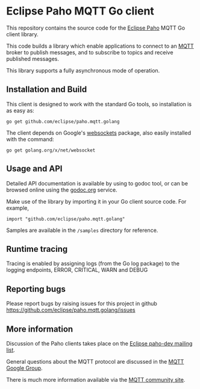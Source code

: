 Eclipse Paho MQTT Go client
===========================


This repository contains the source code for the [Eclipse Paho](http://eclipse.org/paho) MQTT Go client library. 

This code builds a library which enable applications to connect to an [MQTT](http://mqtt.org) broker to publish messages, and to subscribe to topics and receive published messages.

This library supports a fully asynchronous mode of operation.


Installation and Build
----------------------

This client is designed to work with the standard Go tools, so installation is as easy as:

```
go get github.com/eclipse/paho.mqtt.golang
```

The client depends on Google's [websockets](https://godoc.org/golang.org/x/net/websocket) package, 
also easily installed with the command:

```
go get golang.org/x/net/websocket
```


Usage and API
-------------

Detailed API documentation is available by using to godoc tool, or can be browsed online
using the [godoc.org](http://godoc.org/github.com/eclipse/paho.mqtt.golang) service.

Make use of the library by importing it in your Go client source code. For example,
```
import "github.com/eclipse/paho.mqtt.golang"
```

Samples are available in the `/samples` directory for reference.


Runtime tracing
---------------

Tracing is enabled by assigning logs (from the Go log package) to the logging endpoints, ERROR, CRITICAL, WARN and DEBUG


Reporting bugs
--------------

Please report bugs by raising issues for this project in github https://github.com/eclipse/paho.mqtt.golang/issues 


More information
----------------

Discussion of the Paho clients takes place on the [Eclipse paho-dev mailing list](https://dev.eclipse.org/mailman/listinfo/paho-dev).

General questions about the MQTT protocol are discussed in the [MQTT Google Group](https://groups.google.com/forum/?hl=en-US&fromgroups#!forum/mqtt).

There is much more information available via the [MQTT community site](http://mqtt.org).
